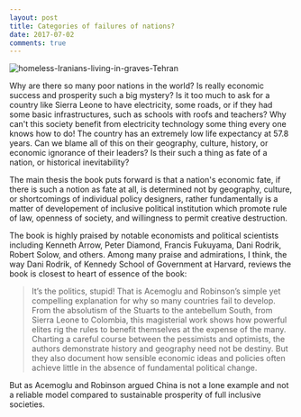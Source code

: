```yaml
---
layout: post
title: Categories of failures of nations? 
date: 2017-07-02
comments: true
---
```


<div class="thumbnail">	<img src="{{ site.baseurl }}/images/homeless-Iranians-living-in-graves.jpg" alt="homeless-Iranians-living-in-graves-Tehran" >	</div>

Why are there so many poor nations in the world? Is really economic success and prosperity such a big mystery? Is it too much to ask for a country like Sierra Leone to have electricity, some roads, or if they had some basic infrastructures, such as schools with roofs and teachers? Why can't this society benefit from electricity technology some thing every one knows how to do! The country has an extremely low life expectancy at 57.8 years. Can we blame all of this on their geography, culture, history, or economic ignorance of their leaders? Is their such a thing as fate of a nation, or historical inevitability?  


The main thesis the book puts forward is that a nation's economic fate, if there is such a notion as fate at all, is determined not by geography, culture, or shortcomings of individual policy designers, rather fundamentally is a matter of developement of inclusive political institution which promote rule of law, openness of society, and willingness to permit creative destruction.

The book is highly praised by notable economists and political scientists including Kenneth Arrow, Peter Diamond, Francis Fukuyama, Dani Rodrik, Robert Solow, and others. Among many praise and admirations, I think, the way Dani Rodrik, of Kennedy School of Government at Harvard, reviews the book is closest to heart of essence of the book: 

> It’s the politics, stupid! That is Acemoglu and Robinson’s simple yet compelling explanation for why so many countries fail to develop. From the absolutism of the Stuarts to the antebellum South, from Sierra Leone to Colombia, this magisterial work shows how powerful elites rig the rules to benefit themselves at the expense of the many.  Charting a careful course between the pessimists and optimists, the authors demonstrate history and geography need not be destiny. But they also document how sensible economic ideas and policies often achieve little in the absence of fundamental political change. 
 



But as Acemoglu and Robinson argued China is not a lone example and not a reliable model compared to sustainable prosperity of full inclusive societies.  

